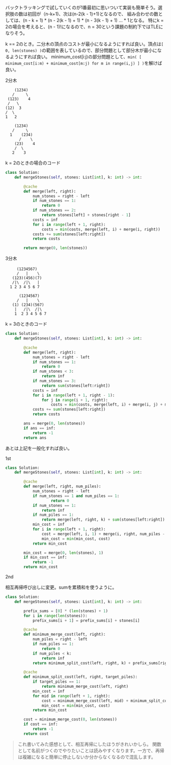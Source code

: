 バックトラッキングで試していくのが1番最初に思いついて実装も簡単そう。選択肢の数は初回が（n-k+1)、次は(n-2(k - 1)+1)となるので、
組み合わせの数としては、(n - k + 1) * (n - 2(k - 1) + 1) * (n - 3(k - 1) + 1) ... * 1となる。
特にk = 2の場合を考えると、(n - 1)!になるので、n = 30という課題の制約下ではTLEになりそう。

k == 2のとき。二分木の頂点のコストが最小になるようにすれば良い。頂点は`[ 0, len(stones) )`の範囲を表しているので、部分問題として部分木が最小になるようにすれば良い。
minimum_cost[i:j)の部分問題として、`min( [ minimum_cost[i:m) + minimum_cost[m:j) for m in range(i,j) ] )`を解けば良い。

2分木
```
    (1234)
   /     \
 (123)    4
 /   \
(12)  3
/  \
1   2

    (1234)
   /     \
  1    (234)
      /    \
    (23)    4
    /  \
   2    3
```

k = 2のときの場合のコード
```python
class Solution:
    def mergeStones(self, stones: List[int], k: int) -> int:

        @cache
        def merge(left, right):
            num_stones = right - left
            if num_stones == 1:
                return 0
            if num_stones == 2:
                return stones[left] + stones[right - 1]
            costs = inf
            for i in range(left + 1, right):
                costs = min(costs, merge(left, i) + merge(i, right))
            costs += sum(stones[left:right])
            return costs 

        return merge(0, len(stones))
```

3分木
```
　　　(1234567)
     /   |    \
   (123)(456)(7)
   /|\  /|\   |
  1 2 3 4 5 6 7

      (1234567)
     /   |    \
   (1) (234)(567)
    |   /|\  /|\
    1  2 3 4 5 6 7
```

k = 3のときのコード
```python
class Solution:
    def mergeStones(self, stones: List[int], k: int) -> int:

        @cache
        def merge(left, right):
            num_stones = right - left
            if num_stones == 1:
                return 0
            if num_stones < 3:
                return inf
            if num_stones == 3:
                return sum(stones[left:right])
            costs = inf
            for i in range(left + 1, right - 1):
                for j in range(i + 1, right):
                    costs = min(costs, merge(left, i) + merge(i, j) + merge(j, right))
            costs += sum(stones[left:right])
            return costs 

        ans = merge(0, len(stones))
        if ans == inf:
            return -1
        return ans
```

あとは上記を一般化すれば良い。


1st

```python
class Solution:
    def mergeStones(self, stones: List[int], k: int) -> int:

        @cache
        def merge(left, right, num_piles):
            num_stones = right - left
            if num_stones == 1 and num_piles == 1:
                    return 0
            if num_stones == 1:
                return inf
            if num_piles == 1:
                return merge(left, right, k) + sum(stones[left:right])
            min_cost = inf
            for i in range(left + 1, right):
                cost = merge(left, i, 1) + merge(i, right, num_piles - 1)
                min_cost = min(min_cost, cost)
            return min_cost

        min_cost = merge(0, len(stones), 1)
        if min_cost == inf:
            return -1
        return min_cost
```


2nd

相互再帰呼び出しに変更。sumを累積和を使うように。
```python
class Solution:
    def mergeStones(self, stones: List[int], k: int) -> int:

        prefix_sums = [0] * (len(stones) + 1)
        for i in range(len(stones)):
            prefix_sums[i + 1] = prefix_sums[i] + stones[i]

        @cache
        def minimum_merge_cost(left, right):
            num_piles = right - left
            if num_piles == 1:
                return 0
            if num_piles < k:
                return inf
            return minimum_split_cost(left, right, k) + prefix_sums[right] - prefix_sums[left]

        @cache
        def minimum_split_cost(left, right, target_piles):
            if target_piles == 1:
                return minimum_merge_cost(left, right)
            min_cost = inf
            for mid in range(left + 1, right):
                cost = minimum_merge_cost(left, mid) + minimum_split_cost(mid, right, target_piles - 1)
                min_cost = min(min_cost, cost)
            return min_cost

        cost = minimum_merge_cost(0, len(stones))
        if cost == inf:
            return -1
        return cost
```

> これ書いてみた感想として、相互再帰にしたほうがきれいかしら。
> 関数として名前がつくのでやりたいことは読みやすくなります。一方で、再帰は複雑になると簡単に停止しないか分からなくなるので混乱します。
